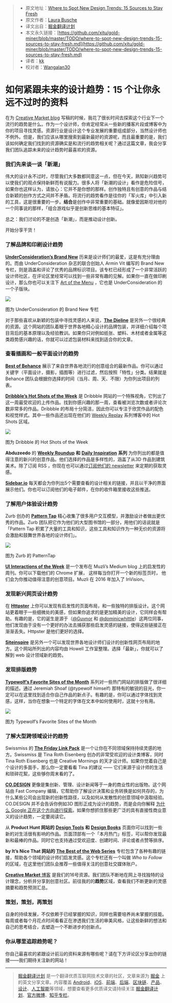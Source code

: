 > * 原文地址：[Where to Spot New Design Trends: 15 Sources to Stay Fresh](https://medium.com/building-creative-market/where-to-spot-new-design-trends-15-sources-to-stay-fresh-8877d6e097b8)
> * 原文作者：[Laura Busche](https://medium.com/@laurabusche?source=post_header_lockup)
> * 译文出自：[掘金翻译计划](https://github.com/xitu/gold-miner)
> * 本文永久链接：[https://github.com/xitu/gold-miner/blob/master/TODO/where-to-spot-new-design-trends-15-sources-to-stay-fresh.md](https://github.com/xitu/gold-miner/blob/master/TODO/where-to-spot-new-design-trends-15-sources-to-stay-fresh.md)
> * 译者：[kk](https://github.com/kangkai124)
> * 校对者：[Wangalan30](https://github.com/Wangalan30)

# 如何紧跟未来的设计趋势：15 个让你永远不过时的资料

在为 [Creative Market blog](http://www.creativemarket.com/blog) 写稿的时候，我花了很长时间去探索这个行业下一个流行的趋势是什么。作为一个设计师，你肯定经常从一些新的播客片段或博客中为你的项目寻找灵感。资源行业是设计这个专业发展的重要组成部分，当然设计师也不例外。但是，我们应该从哪里搜索到最新最好的资源呢，而且最重要的是，我们该如何确定我们找到的资源确实是和流行的趋势相关呢？通过这篇文章，我会分享我们团队追踪未来的设计趋势时最喜欢的资源。

### **我们先来谈一谈「新潮」**

伟大的设计永不过时，尽管我们大多数都同意这一点，但在今天，熟知新兴趋势可以使我们的观点保持新鲜而有说服力。很多人将「新潮的设计」看作是危险信号，如果你也这样认为，请放心：它并不是你想的那样。创作独特且有创意的作品与结合新颖的创作方式之间并不矛盾。将流行的趋势看作是往你的「军火库」中引入新的工具，这是很重要的一步。**结合**是创作中非常重要的基础。就像爱因斯坦对他的一个同事说的那样，「组合游戏似乎是创新思维的基本特征」。

总之：我们讨论的不是创造「新潮」，而是推动设计创新。

开始分享干货！

### 了解品牌和印刷设计趋势

[**UnderConsideration’s Brand New**](https://www.underconsideration.com/brandnew/) 历来是设计师们的最爱，这是有充分理由的。而由 UnderConsideration 杂志的联合创始人 Armin Vit 编写的 Brand New 专栏，则是涵盖和评论了优秀的品牌标识项目。该专栏已经形成了一个非常活跃的设计师社区，在评论区里经常可以找到一些非常有趣的见解。如果你一直在做印刷设计，那么你也可以关注下 [Art of the Menu](http://www.underconsideration.com/artofthemenu/) ，它也是 UnderConsideration 的一个子版块。

![](https://cdn-images-1.medium.com/max/800/1*TTBnRu5b9sjhJ7ZEmuj2RQ.jpeg)

图为 UnderConsideration 的 Brand New 专栏

对于那些喜欢从新颖的包装中寻找灵感的人来说，[**The Dieline**](http://www.thedieline.com/blog) 是另外一个很经典的资源。这个网站的团队着眼于世界各地精心设计的品牌包装，并详细介绍每个项目背后的基本原理以及经验教训。如果你只对例如纸张、塑料、木材或者金属等这类趋势感兴趣的话，你就可以过滤包装材料来找到适合你的文章。

### 查看插画和一般平面设计的趋势

[**Best of Behance**](https://www.behance.net/) 展示了来自世界各地流行的创意组合的最新作品。你可以通过关键字（平面设计，摄影，插图等）进行过滤，然后按照「特性」分类。结果就是 Behance 团队会根据你选择的时间（当月、周、天、不限）为你列出项目的列表。

[**Dribbble’s Hot Shots of the Week**](https://dribbble.com/shots/week/2017-10-30?utm_content=hot-shots-see-all-link) 是 Dribbble 网站的一个特殊视角，它列出了这一周最受欢迎的上传作品。找到你感兴趣的那一周，查看被浏览次数或者评论次数非常多的作品。Dribbble 的布局十分简洁，因此你可以专注于欣赏作品的配色和视觉样式。其中一些作品还出现在他们的 [Weekly Replay](https://dribbble.com/stories/categories/weekly-replay) 系列博客中的 Hot Shots 区域。

![](https://cdn-images-1.medium.com/max/800/1*6e9aBZ3PSkKq0CuuBEjRbg.jpeg)

图为 Dribbble 的 Hot Shots of the Week

**Abduzeedo** 的 [**Weekly Roundup**](http://abduzeedo.com/tags/weekly-roundup) **和** [**Daily Inspiration**](http://abduzeedo.com/tags/daily-inspiration) **系列** 为你列出的都是值得注意的新兴的创意作品。他们选择的作品是多样性的，涵盖了从3D 作品到建筑美术。除了订阅 RSS ，你现在也可以通过[订阅他们的 newsletter](http://abduzeedo.com/mailchimp-subscribe-abduzeedo-mailing-list) 来定期的获取灵感。

[**Sidebar.io**](https://sidebar.io) 每天都会为你列出5个需要查看的设计相关的链接，并且以干净的界面展示他们。你也可以订阅他们的电子邮件，在你的收件箱里接收这些推送。

### 了解用户体验设计趋势

Zurb 创办的 [**Pattern Tap**](https://zurb.com/patterntap) 精心收集了很多用户交互模型，并激励设计者做出更优秀的作品。Zurb 团队把它作为他们的大型图书馆的一部分，用他们的话说就是「Pattern Tap 积累了大量的工具和知识，这些工具和知识作为一种无价的资源将会激励和鼓舞世界各地的设计师们」。

![](https://cdn-images-1.medium.com/max/800/1*w3T0VLKyy2qTolK5uNVfdw.jpeg)

图为 Zurb 的 PatternTap

[**UI Interactions of the Week**](https://medium.muz.li/) 是一个发布在 Muzli’s Medium blog 上的启发性的周刊。你可以下载他们的 Chrome 扩展， 这样每当你打开一个新的标签页时， 他们会为你推动值得注意的创意项目。Muzli 在 2016 年加入了 InVision。

### 发现新兴网页设计趋势

在 [**Httpster**](https://httpster.net/) 上你可以发现有启发性的页面布局，和一些独特的排版设计。这个网站更着眼于一些细微处的美感，但如果你追求的是更加精美的设计，它同样会有帮助。有趣的是，它的诞生是源于（[@Guvnor](https://github.com/guvnor) 和 [@dominicwhittle](https://github.com/dominicwhittle)）这两位同事，他们发现由于没有一个更好的办法去捕获那些启发灵感的链接，使得这些链接正在渐渐丢失。Httpster 是他们更好的选择。

[**Siteinspire**](https://www.siteinspire.com/) 是另外一个可以发现世界各地设计师们设计的创新性网页布局的地方。这个网站所列出的内容均由 Howell 工作室整理。选择「最新」，你就可以了解到 web 设计领域新的趋势。

### 发现排版趋势

[**Typewolf’s Favorite Sites of the Month**](https://www.typewolf.com/blog) 系列对一些热门网站的排版做了很详细的描述。通过 Jeremiah Shoaf (@typewolf himself) 那特有的敏锐的目光，你一定可以在这里找到适合你自己作品的新点子。有趣的是，你可以通过字体找到灵感，这样，当你在想象一个特定的字体在文本中如何使用时，这就十分有用。

![](https://cdn-images-1.medium.com/max/800/1*dGNyyGU6gCdXQ1PhHJuXyQ.png)

图为 Typewolf’s Favorite Sites of the Month

### 了解大型跨领域设计的趋势

Swissmiss 的 [**The Friday Link Pack**](http://www.swiss-miss.com/link-pack) 是一个让你在不同领域保持持续灵感的地方。Swissmiss 是 Tina Roth Eisenberg 创办的非常受欢迎的设计类博客，同时 Tina Roth Eisenberg 也是 Creative Mornings 的天才设计师。如果你觉着自己是个设计的多面手，那么你一定要看看 Tina 的建议 —— 它们来源于设计师的生活和琐碎花絮，这些够你周末看的了。

[**CO.DESIGN**](https://www.fastcodesign.com/90148702/google-is-building-a-new-kind-of-clipart) 更像是集创新、管理、设计新闻等于一身的商业性的出版物。这个网站由 Fast Company 编辑，它帮助你了解设计决策和业务转换是如何共存的，为什么某些公司会出现新的创新性路径，以及如何从发散性的创意领域中汲取经验。CO.DESIGN 并不会告诉你例如3D 图形正成为设计的趋势，而是会向你解释 [为什么 Google 正在这个方向进行探索](https://www.fastcodesign.com/90148702/google-is-building-a-new-kind-of-clipart)。如果你想抓住那些更广泛的具有直接性商业意义的设计趋势，一定要阅读它。

从 **Product Hunt 网站的** [**Design Tools**](https://www.producthunt.com/topics/design-tools) **和** [**Design Books**](https://www.producthunt.com/topics/design-books) 页面你可以找到一些新的对生活很有影响的作品。页面顶部有一个「本月热门」标签，可以帮你发现最新和最棒的作品。同时它也支持通过受欢迎度、创建时间、评论或者点赞等排序。

**by It’s Nice That 网站的** [**The Best of the Web Series**](https://www.itsnicethat.com/categories/best-of-the-web)  专栏包含了各种有趣的链接，帮助各个领域的设计师们启发灵感。这个专栏还有一个叫做 *Who to Follow* 的区域，在这里他们团队会推荐一些值得关注的创意社交媒体账户。

[**Creative Market** 博客](https://creativemarket.com/blog/category/design-trends) 是我们的16号资源。我们团队不断地在网上寻找独特的设计理念，分析并分享到创意社区。前往我的的**趋势**区域，查看我们不断更新的灵感摘要和趋势预测汇总。

### **策划，策划，再策划**

自身的持续发展，不仅依赖于已经掌握的知识，同样也需要培养尚未掌握的技能。每周或者每个月花点时间看看正在渗透我们生活的审美风格，让这些新鲜的想法和自己的思考结合，去塑造一个不断进步的创新点。

### **你从哪里追踪趋势呢？**

你自己最喜欢的紧跟设计前沿的资料来源有哪些呢？请在下方评论区分享出你的链接——我们期待关注新的网站！


---

> [掘金翻译计划](https://github.com/xitu/gold-miner) 是一个翻译优质互联网技术文章的社区，文章来源为 [掘金](https://juejin.im) 上的英文分享文章。内容覆盖 [Android](https://github.com/xitu/gold-miner#android)、[iOS](https://github.com/xitu/gold-miner#ios)、[前端](https://github.com/xitu/gold-miner#前端)、[后端](https://github.com/xitu/gold-miner#后端)、[区块链](https://github.com/xitu/gold-miner#区块链)、[产品](https://github.com/xitu/gold-miner#产品)、[设计](https://github.com/xitu/gold-miner#设计)、[人工智能](https://github.com/xitu/gold-miner#人工智能)等领域，想要查看更多优质译文请持续关注 [掘金翻译计划](https://github.com/xitu/gold-miner)、[官方微博](http://weibo.com/juejinfanyi)、[知乎专栏](https://zhuanlan.zhihu.com/juejinfanyi)。
